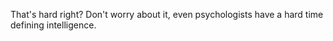 That's hard right? Don't worry about it, even psychologists have a hard time
defining intelligence.

